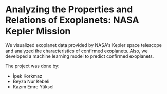 # Analyzing the Properties and Relations of Exoplanets: NASA Kepler Mission

We visualized exoplanet data provided by NASA's Kepler space telescope and analyzed the characteristics of confirmed exoplanets. Also, we developed a machine learning model to predict confirmed exoplanets.

The project was done by:
* İpek Korkmaz
* Beyza Nur Kebeli
* Kazım Emre Yüksel
